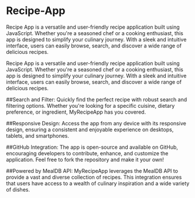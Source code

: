# Recipe-App
Recipe App is a versatile and user-friendly recipe application built using JavaScript. Whether you're a seasoned chef or a cooking enthusiast, this app is designed to simplify your culinary journey. With a sleek and intuitive interface, users can easily browse, search, and discover a wide range of delicious recipes.

Recipe App is a versatile and user-friendly recipe application built using JavaScript. Whether you're a seasoned chef or a cooking enthusiast, this app is designed to simplify your culinary journey. With a sleek and intuitive interface, users can easily browse, search, and discover a wide range of delicious recipes.

##Search and Filter: 
Quickly find the perfect recipe with robust search and filtering options. Whether you're looking for a specific cuisine, dietary preference, or ingredient, MyRecipeApp has you covered.

##Responsive Design: 
Access the app from any device with its responsive design, ensuring a consistent and enjoyable experience on desktops, tablets, and smartphones.

##GitHub Integration: 
The app is open-source and available on GitHub, encouraging developers to contribute, enhance, and customize the application. Feel free to fork the repository and make it your own!

##Powered by MealDB API: 
MyRecipeApp leverages the MealDB API to provide a vast and diverse collection of recipes. This integration ensures that users have access to a wealth of culinary inspiration and a wide variety of dishes.
